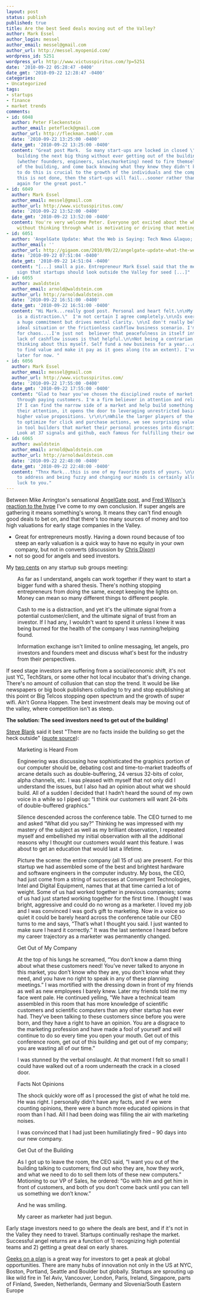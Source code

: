 ```yaml
---
layout: post
status: publish
published: true
title: Are the best Seed deals moving out of the Valley?
author: Mark Essel
author_login: messel
author_email: messel@gmail.com
author_url: http://messel.myopenid.com/
wordpress_id: 5251
wordpress_url: http://www.victusspiritus.com/?p=5251
date: '2010-09-22 05:28:47 -0400'
date_gmt: '2010-09-22 12:28:47 -0400'
categories:
- Uncategorized
tags:
- startups
- finance
- market trends
comments:
- id: 6048
  author: Peter Fleckenstein
  author_email: petefleck@gmail.com
  author_url: http://fleckman.tumblr.com
  date: '2010-09-22 13:25:00 -0400'
  date_gmt: '2010-09-22 13:25:00 -0400'
  content: "Great post Mark.  So many start-ups are locked in closed \"ivory\" towers
    building the next big thing without ever getting out of the building.  \n\nStart-ups
    (whether founders, engineers, sales/marketing) need to fire themselves, get out
    of the building, and come back knowing what they knew they didn't know.  The ability
    to do this is crucial to the growth of the individuals and the company.\n\nIf
    this is not done, then the start-ups will fail...sooner rather than later.\n\nThanks
    again for the great post."
- id: 6049
  author: Mark Essel
  author_email: messel@gmail.com
  author_url: http://www.victusspiritus.com/
  date: '2010-09-22 13:52:00 -0400'
  date_gmt: '2010-09-22 13:52:00 -0400'
  content: You're very welcome Peter. Everyone got excited about the whispers of collusion
    without thinking through what is motivating or driving that meeting.
- id: 6051
  author: 'AngelGate Update: What the Web is Saying: Tech News &laquo;'
  author_email: ''
  author_url: http://gigaom.com/2010/09/22/angelgate-update-what-the-web-is-saying/
  date: '2010-09-22 07:51:04 -0400'
  date_gmt: '2010-09-22 14:51:04 -0400'
  content: "[...] small a pie. Entrepreneur Mark Essel said that the meeting was another
    sign that startups should look outside the Valley for seed [...]"
- id: 6055
  author: awaldstein
  author_email: arnold@waldstein.com
  author_url: http://arnoldwaldstein.com
  date: '2010-09-22 16:51:00 -0400'
  date_gmt: '2010-09-22 16:51:00 -0400'
  content: "Hi Mark...really good post. Personal and heart felt.\n\nMy pushback...\"Cash
    is a distraction.\"  I'm not certain I agree completely.\n\nIs exercise a distraction...takes
    a huge commitment but drives mental clarity. \n\nI don't really believe in the
    ideal situation or the frictionless cashflow business scenario. I'm not calling
    for chaos....I'm just not  believer that peacefulness in itself interpreted as
    lack of cashflow issues is that helpful.\n\nNot being a contrarian...just been
    thinking about this myself. Self fund a new business for a year...or beat myself
    to find value and make it pay as it goes along (to an extent). I've chosen the
    later for now. "
- id: 6056
  author: Mark Essel
  author_email: messel@gmail.com
  author_url: http://www.victusspiritus.com/
  date: '2010-09-22 17:55:00 -0400'
  date_gmt: '2010-09-22 17:55:00 -0400'
  content: "Glad to hear you've chosen the disciplined route of market navigation
    through paying customers. I'm a firm believer in attention and relationship economies.
    If I can find the narrow side of a market and help build something that earns
    their attention, it opens the door to leveraging unrestricted basic usage to compliment
    higher value propositions. \r\n\r\nWhile the larger players of the internet continue
    to optimize for click and purchase actions, we see surprising value popping up
    in tool builders that market their personal processes into disruptive technology.
    Look at 37 signals and github, each famous for fulfilling their own needs."
- id: 6065
  author: awaldstein
  author_email: arnold@waldstein.com
  author_url: http://arnoldwaldstein.com
  date: '2010-09-22 22:48:00 -0400'
  date_gmt: '2010-09-22 22:48:00 -0400'
  content: "Thnx Mark...this is one of my favorite posts of yours. \n\nTough questions
    to address and being fuzzy and changing our minds is certainly allowed.\n\nGood
    luck to you."
---
```

<p>Between Mike Arrington's sensational <a href="http://techcrunch.com/2010/09/21/so-a-blogger-walks-into-a-bar/">AngelGate post</a>, and <a href="http://www.avc.com/a_vc/2010/09/collusion.html">Fred Wilson's reaction to the hype</a> I've come to my own conclusion. If super angels are gathering it means something's wrong. It means they can't find enough good deals to bet on, and that there's too many sources of money and too high valuations for early stage companies in the Valley.</p>
<ul>
<li> Great for entrepreneurs mostly. Having a down round because of too steep an early valuation is a quick way to have no equity in your own company, but not in converts (discussion by <a href="http://cdixon.org/2010/08/31/converts-versus-equity-deals/">Chris Dixon</a>)</li>
<li>not so good for angels and seed investors.</li>
</ul>
<p>My <a href="http://www.avc.com/a_vc/2010/09/collusion.html#comment-80022105">two cents</a> on any startup sub groups meeting:</p>
<p style="padding-left: 30px;">As far as I understand, angels can work together if they want to start a bigger fund with a shared thesis. There's nothing stopping entrepreneurs from doing the same, except keeping the lights on. Money can mean so many different things to different people.</p>
<p style="padding-left: 30px;">Cash to me is a distraction, and yet it's the ultimate signal from a potential customer/client, and the ultimate signal of trust from an investor. If I had any, I wouldn't want to spend it unless I knew it was being burned for the health of the company I was running/helping found.</p>
<p style="padding-left: 30px;">Information exchange isn't limited to online messaging, let angels, pro investors and founders meet and discuss what's best for the industry from their perspectives.</p>
<p>If seed stage investors are suffering from a social/economic shift, it's not just YC, TechStars, or some other hot local incubator that's driving change. There's no amount of collusion that can stop the trend. It would be like newspapers or big book publishers colluding to try and stop epublishing at this point or Big Telcos stopping open spectrum and the growth of super wifi. Ain't Gonna Happen. The best investment deals may be moving out of the valley, where competition isn't as steep.<strong></strong></p>
<p><strong>The solution: The seed investors need to get out of the building!</strong></p>
<p><a href="http://steveblank.com/2010/03/11/teaching-entrepreneurship-%E2%80%93-by-getting-out-of-the-building/">Steve Blank</a> said it best "There are no facts inside the building so get the heck outside" (<a href="http://steveblank.com/2009/10/08/get-out-of-my-building/">quote source</a>):</p>
<p style="padding-left: 30px;">Marketing is Heard From</p>
<p style="padding-left: 30px;">Engineering was discussing how sophisticated the graphics portion of our computer should be, debating cost and time-to-market tradeoffs of arcane details such as double-buffering, 24 versus 32-bits of color, alpha channels, etc. I was pleased with myself that not only did I understand the issues, but I also had an opinion about what we should build. All of a sudden I decided that I hadn’t heard the sound of my own voice in a while  so I piped up:  “I think our customers will want 24-bits of double-buffered graphics.”</p>
<p style="padding-left: 30px;">Silence descended across the conference table. The CEO turned to me and asked “What did you say?” Thinking he was impressed with my mastery of the subject as well as my brilliant observation, I repeated myself and embellished my initial observation with all the additional reasons why I thought our customers would want this feature. I was about to get an education that would last a lifetime.</p>
<p style="padding-left: 30px;">Picture the scene: the entire company (all 15 of us) are present. For this startup we had assembled some of the best and brightest hardware and software engineers in the computer industry. My boss, the CEO, had just come from a string of successes at Convergent Technologies, Intel and Digital Equipment, names that at that time carried a lot of weight. Some of us had worked together in previous companies; some of us had just started working together for the first time.  I thought I was bright, aggressive and could do no wrong as a marketer. I loved my job and I was convinced I was god’s gift to marketing. Now in a voice so quiet it could be barely heard across the conference table our CEO turns to me and says, “That’s what I thought you said. I just wanted to make sure I heard it correctly.”  It was the last sentence I heard before my career trajectory as a marketer was permanently changed.</p>
<p style="padding-left: 30px;">Get Out of My Company</p>
<p style="padding-left: 30px;">At the top of his lungs he screamed, “You don’t know a damn thing about what these customers need!  You’ve never talked to anyone in this market, you don’t know who they are, you don’t know what they need, and you have no right to speak in any of these planning meetings.”  I was mortified with the dressing down in front of my friends as well as new employees I barely knew. Later my friends told me my face went pale. He continued yelling, “We have a technical team assembled in this room that has more knowledge of scientific customers and scientific computers than any other startup has ever had. They’ve been talking to these customers since before you were born, and they have a right to have an opinion. You are a disgrace to the marketing profession and have made a fool of yourself and will continue to do so every time you open your mouth. Get out of this conference room, get out of this building and get out of my company; you are wasting all of our time.”</p>
<p style="padding-left: 30px;">I was stunned by the verbal onslaught. At that moment I felt so small I could have walked out of a room underneath the crack in a closed door.</p>
<p style="padding-left: 30px;">Facts Not Opinions</p>
<p style="padding-left: 30px;">The shock quickly wore off as I processed the gist of what he told me. He was right.  I personally didn’t have any facts, and if we were counting opinions, there were a bunch more educated opinions in that room than I had. All I had been doing was filling the air with marketing noises.</p>
<p style="padding-left: 30px;">I was convinced that I had just been humiliatingly fired – 90 days into our new company.</p>
<p style="padding-left: 30px;">Get Out of the Building</p>
<p style="padding-left: 30px;">As I got up to leave the room, the CEO said, “I want you out of the building talking to customers; find out who they are, how they work, and what we need to do to sell them lots of these new computers.” Motioning to our VP of Sales, he ordered: “Go with him and get him in front of customers, and both of you don’t come back until you can tell us something we don’t know.”</p>
<p style="padding-left: 30px;">And he was smiling.</p>
<p style="padding-left: 30px;">My career as marketer had just begun.</p>
<p>Early stage investors need to go where the deals are best, and if it's not in the Valley they need to travel. Startups continually reshape the market. Successful angel returns are a function of 1) recognizing high potential teams and 2) getting a great deal on early shares.</p>
<p><a href="http://techcrunch.com/2010/09/16/geeks-on-a-planes-eye-on-asia-beijing-seoul-editions-tctv/">Geeks on a plan</a> is a great way for investors to get a peak at global opportunities. There are many hubs of innovation not only in the US at NYC, Boston, Portland, Seattle and Boulder but globally. Startups are sprouting up like wild fire in Tel Aviv, Vancouver, London, Paris, Ireland, Singapore, parts of Finland, Sweden, Netherlands, Germany and Slovenia/South Eastern Europe</p>
